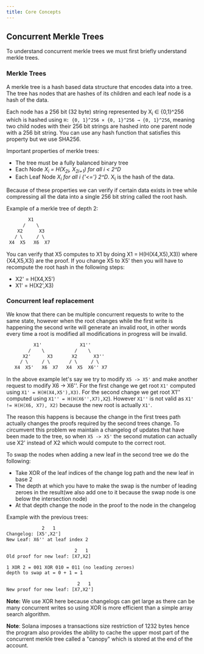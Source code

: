 ```yaml
---
title: Core Concepts
---
```


## Concurrent Merkle Trees

To understand concurrent merkle trees we must first briefly understand merkle trees.

### Merkle Trees

A merkle tree is a hash based data structure that encodes data into a tree.
The tree has nodes that are hashes of its children and each leaf node is a hash of the data.

Each node has a 256 bit (32 byte) string represented by X<sub>i</sub> ∈ \{0,1\}^256 which is hashed using `H: {0, 1}^256 × {0, 1}^256 → {0, 1}^256`, meaning two child nodes with their 256 bit strings are hashed into one parent node with a 256 bit string. You can use any hash function that satisfies this property but we use SHA256.

Important properties of merkle trees:

-   The tree must be a fully balanced binary tree
-   Each Node _X<sub>i</sub> = H(X<sub>2i</sub>, X<sub>2i+1</sub>) for all i < 2^D_
-   Each Leaf Node _X<sub>i</sub> for all i {'<='} 2^D_. X<sub>i</sub> is the hash of the data.

Because of these properties we can verify if certain data exists in tree while compressing all the data into a single 256 bit string called the root hash.

Example of a merkle tree of depth 2:

```txt
        X1
      /    \
    X2      X3
   / \     / \
 X4  X5   X6  X7
```

You can verify that X5 computes to X1 by doing X1 = H(H(X4,X5),X3)) where \{X4,X5,X3\} are the proof.
If you change X5 to X5' then you will have to recompute the root hash in the following steps:

-   X2' = H(X4,X5')
-   X1' = H(X2',X3)

### Concurrent leaf replacement

We know that there can be multiple concurrent requests to write to the same state, however when the root changes while the first write is happening the second write will generate an invalid root, in other words every time a root is modified all modifications in progress will be invalid.

```txt
          X1'              X1''
        /    \           /    \
      X2'      X3       X2      X3''
     / \     / \       / \     / \
   X4  X5'   X6  X7   X4  X5  X6'' X7
```

In the above example let's say we try to modify `X5 -> X5'` and make another request to modify X6 -> X6''. For the first change we get root `X1'` computed using `X1' = H(H(X4,X5'),X3)`. For the second change we get root X1'' computed using `X1'' = H(H(X6'',X7),X2`). However `X1''` is not valid as `X1' != H(H(X6, X7), X2)` because the new root is actually `X1'`.

The reason this happens is because the change in the first trees path actually changes the proofs required by the second trees change. To circumvent this problem we maintain a changelog of updates that have been made to the tree, so when `X5 -> X5'` the second mutation can actually use X2' instead of X2 which would compute to the correct root.

To swap the nodes when adding a new leaf in the second tree we do the following:

-   Take XOR of the leaf indices of the change log path and the new leaf in base 2
-   The depth at which you have to make the swap is the number of leading zeroes in the result(we also add one to it because the swap node is one below the intersection node)
-   At that depth change the node in the proof to the node in the changelog

Example with the previous trees:

```txt
             2   1
Changelog: [X5',X2']
New Leaf: X6'' at leaf index 2

                         2   1
Old proof for new leaf: [X7,X2]

1 XOR 2 = 001 XOR 010 = 011 (no leading zeroes)
depth to swap at = 0 + 1 = 1

                          2   1
New proof for new leaf: [X7,X2']
```

**Note:** We use XOR here because changelogs can get large as there can be many concurrent writes so using XOR is more efficient than a simple array search algorithm.

**Note**: Solana imposes a transactions size restriction of 1232 bytes hence the program also provides the ability to cache the upper most part of the concurrent merkle tree called a "canopy" which is stored at the end of the account.

